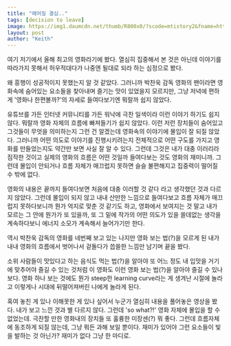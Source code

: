 ```yaml
---
title: "헤어질 결심.."
tags: [decision to leave]
image: https://img1.daumcdn.net/thumb/R800x0/?scode=mtistory2&fname=https:%2F%2Fblog.kakaocdn.net%2Fdn%2Fc31Ch6%2FbtrJRKTdHKN%2Fr8VSfbM0Ut8kTcP8VUN4h0%2Fimg.jpg
layout: post
author: "Keith"
---
```


여기 저기에서 올해 최고의 영화라기에 봤다. 열심히 집중해서 본 것은 아닌데 이야기를 따라가지 못해서 허우적대다가 나중엔 될대로 되라 하는 심정으로 봤다.

왜 흥행이 성공적이지 못했는지 알 것 같았다. 그러니까 박찬욱 감독 영화의 팬이라면 영화속에 숨어있는 요소들을 찾아내며 즐기는 맛이 있었을지 모르지만, 그냥 저녁에 편하게 '영화나 한편볼까?'의 자세로 들여다보기엔 뭐랄까 쉽지 않았다.

유튜브를 가든 인터넷 커뮤니티를 가든 워낙에 극찬 일색이라 이런 이야기 하기도 쉽지 않다. 뭐랄까 영화 자체의 흐름에 빠져들기가 쉽지 않았다. 이런 저런 장치들이 숨어있고 그것들이 무엇을 의미하는지 그런 건 알겠는데 영화속의 이야기에 몰입이 잘 되질 않았다. 그러니까 어떤 의도로 이야기를 진행시키려는지 전체적으로 어떤 구도를 가지고 영화를 만들었는지도 약간만 보면 사실 잘 알 수 있다. 그런데 그것은 내가 대충 이러리라 짐작한 것이고 실제의 영화의 흐름은 어떤 것일까 들여다보는 것도 영화의 재미니까. 그런데 몰입이 안되거나 흐름 자체가 매끄럽지 못하면 슬슬 불편해지고 집중력이 떨어질 수 밖에 없다.

영화의 내용은 끝까지 들여다보면 처음에 대충 이러할 것 같다 라고 생각했던 것과 다르지 않았다. 그런데 몰입이 되지 않고 내내 산만한 느낌으로 들여다보고 흐름 자체가 매끄럽지 못하다보니까 뭔가 억지로 맞춘 것 같기도 하고, 영화에서 보여지는 것 말고 내가 모르는 그 안에 뭔가가 또 있을까, 또 그 밑에 작가의 어떤 의도가 있을 쓸데없는 생각을 계속하다보니 에너지 소모가 계속해서 늘어가기만 한다.

역시 박찬욱 감독의 영화를 네번째 보고 있는 나지만 영화 보는 법(?)을 모르게 된 내가 내내 영화의 흐름에서 벗어나서 겉돌다가 씁쓸한 느낌만 남기며 끝을 봤다. 

소위 사람들이 맛있다고 하는 음식도 먹는 법(?)을 알아야 또 어느 정도 내 입맛을 거기에 맞추어야 즐길 수 있는 것처럼 이 영화도 이런 영화 보는 법(?)을 알아야 즐길 수 있나보다. 영화 하나 보는 것에도 뭔가 steep한 learning curve라는 게 생겨난 시절에 놀라고 이렇게나 시대에 뒤떨어져버린 나에게 놀라게 된다.

혹여 놓친 게 있나 이해못한 게 있나 싶어서 누군가 열심히 내용을 풀어놓은 영상을 봤다. 내가 보고 느낀 것과 별 다르지 않다. 그런데 'so what?!' 영화 자체에 몰입을 할 수 없었는데. 극찬할 만한 영화내의 장치들 또 훌륭한 미장센(?) 뭐 좋다. 그런데 흐름자체에 동조하게 되질 않는데, 그냥 뭐든 과해 보일 뿐이다. 재미가 있어야 그런 요소들이 빛을 발하는 것 아닌가? 재미가 없다 그냥 한 마디로. 